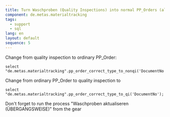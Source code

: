 ```yaml
---
title: Turn Waschproben (Quality Inspections) into normal PP_Orders (also works the other way round)
component: de.metas.materialtracking
tags: 
  - support
  - sql
lang: en
layout: default
sequence: 5
---
```


Change from quality inspection to ordinary PP_Order:

```
select "de.metas.materialtracking".pp_order_correct_type_to_nonqi('DocumentNo');
```
Change from ordinary PP_Order to quality inspection to

```
select "de.metas.materialtracking".pp_order_correct_type_to_qi('DocumentNo');
```

Don't forget to run the process "Waschproben aktualiseren (ÜBERGANGSWEISE)" from the gear
